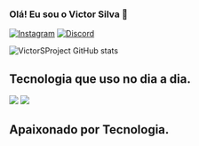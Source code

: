 ### Olá! Eu sou o Victor Silva 👋

[![Instagram](https://img.shields.io/badge/Instagram-E4405F?style=for-the-badge&logo=instagram&logoColor=white)](https://www.instagram.com/idk.victsz)
[![Discord](https://img.shields.io/badge/Discord-7289DA?style=for-the-badge&logo=discord&logoColor=white)]()

![VictorSProject GitHub stats](https://github-readme-stats.vercel.app/api?username=victorsproject&show_icons=true&theme=dracula)

## Tecnologia que uso no dia a dia.

  <img aling="center" olt="html5" src="https://img.shields.io/badge/Python-3776AB?style=for-the-badge&logo=python&logoColor=white"/>
  <img aling="center" olt="html5" src="https://img.shields.io/badge/Lua-2C2D72?style=for-the-badge&logo=lua&logoColor=white"/>

## Apaixonado por Tecnologia.
  
